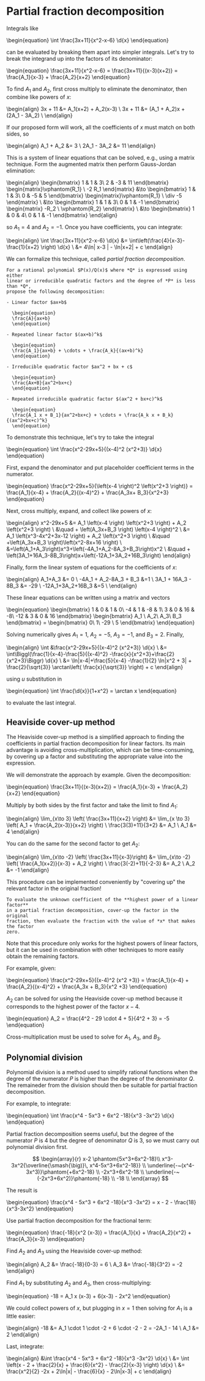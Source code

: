 # Partial fraction decomposition

Integrals like

\begin{equation}
\int \frac{3x+11}{x^2-x-6} \d{x}
\end{equation}

can be evaluated by breaking them apart into simpler integrals. Let's try to
break the integrand up into the factors of its denominator:

\begin{equation}
\frac{3x+11}{x^2-x-6} = \frac{3x+11}{(x-3)(x+2)} = \frac{A_1}{x-3} + \frac{A_2}{x+2}
\end{equation}

To find $A_1$ and $A_2$, first cross multiply to eliminate the denominator, then
combine like powers of *x*:

\begin{align}
3x + 11 &= A_1(x+2) + A_2(x-3) \\
3x + 11 &= (A_1 + A_2)x + (2A_1 - 3A_2) \\
\end{align}

If our proposed form will work, all the coefficients of *x* must match on both
sides, so

\begin{align}
A_1  + A_2 &= 3 \\
2A_1 - 3A_2 &= 11
\end{align}

This is a system of linear equations that can be solved, e.g., using a matrix
technique. Form the augmented matrix then perform Gauss-Jordan elimination:  

\begin{align}
\begin{bmatrix} 1 & 1 & 3\\ 2 & -3 & 11 \end{bmatrix}
\begin{matrix}\vphantom{R_1} \\ -2 R_1 \end{matrix}
&\to \begin{bmatrix} 1 & 1 & 3\\ 0 & -5 & 5 \end{bmatrix}
\begin{matrix}\vphantom{R_1} \\ \div -5 \end{matrix} \\
&\to \begin{bmatrix} 1 & 1 & 3\\ 0 & 1 & -1 \end{bmatrix}
\begin{matrix} -R_2 \\ \vphantom{R_2} \end{matrix} \\
&\to \begin{bmatrix} 1 & 0 & 4\\ 0 & 1 & -1 \end{bmatrix}
\end{align}

so $A_1 = 4$ and $A_2 = -1$. Once you have coefficients, you can integrate:

\begin{align}
\int \frac{3x+11}{x^2-x-6} \d{x}
&= \int\left(\frac{4}{x-3}-\frac{1}{x+2} \right) \d{x} \\
&= 4\ln| x-3 | - \ln|x+2| + c
\end{align}

We can formalize this technique, called *partial fraction decomposition*.

```{topic} Partial fraction decomposition
For a rational polynomial $P(x)/Q(x)$ where *Q* is expressed using either
linear or irreducible quadratic factors and the degree of *P* is less than *Q*,
propose the following decomposition:

- Linear factor $ax+b$

  \begin{equation}
  \frac{A}{ax+b}
  \end{equation}

- Repeated linear factor $(ax+b)^k$

  \begin{equation}
  \frac{A_1}{ax+b} + \cdots + \frac{A_k}{(ax+b)^k}
  \end{equation}

- Irreducible quadratic factor $ax^2 + bx + c$

  \begin{equation}
  \frac{Ax+B}{ax^2+bx+c}
  \end{equation}

- Repeated irreducible quadratic factor $(ax^2 + bx+c)^k$

  \begin{equation}
  \frac{A_1 x + B_1}{ax^2+bx+c} + \cdots + \frac{A_k x + B_k}{(ax^2+bx+c)^k}
  \end{equation}

```

To demonstrate this technique, let's try to take the integral

\begin{equation}
\int \frac{x^2-29x+5}{(x-4)^2 (x^2+3)} \d{x}
\end{equation}

First, expand the denominator and put placeholder coefficient terms in the numerator.

\begin{equation}
\frac{x^2-29x+5}{\left(x-4 \right)^2 \left(x^2+3 \right)}
= \frac{A_1}{x-4} + \frac{A_2}{(x-4)^2} + \frac{A_3x+ B_3}{x^2+3}
\end{equation}

Next, cross multiply, expand, and collect like powers of *x*:

\begin{align}
x^2-29x+5 &= A_1 \left(x-4 \right) \left(x^2+3 \right) +
 A_2 \left(x^2+3 \right) \\
 &\quad + \left(A_3x+B_3 \right) \left(x-4 \right)^2 \\
&= A_1 \left(x^3-4x^2+3x-12 \right) + A_2 \left(x^2+3 \right) \\
 &\quad +\left(A_3x+B_3 \right)\left(x^2-8x+16 \right) \\
&=\left(A_1+A_3\right)x^3+\left(-4A_1+A_2-8A_3+B_3\right)x^2 \\
 &\quad + \left(3A_1+16A_3-8B_3\right)x+\left(-12A_1+3A_2+16B_3\right)
\end{align}

Finally, form the linear system of equations for the coefficients of *x*:

\begin{align}
A_1+A_3 &= 0 \\
-4A_1 + A_2-8A_3 + B_3 &=1 \\
3A_1 + 16A_3 - 8B_3 &= -29 \\
-12A_1+3A_2+16B_3 &=5 \\
\end{align}

These linear equations can be written using a matrix and vectors

\begin{equation}
\begin{bmatrix}
1 & 0 & 1 & 0\\
-4 & 1 & -8 & 1\\
3 & 0 & 16 & -8\\
-12 & 3 & 0 & 16
\end{bmatrix}
\begin{bmatrix} A_1 \\ A_2\\ A_3\\ B_3 \end{bmatrix}
= \begin{bmatrix} 0\\ 1\\ -29 \\ 5 \end{bmatrix}
\end{equation}

Solving numerically gives $A_1 = 1$, $A_2 = -5$, $A_3 = -1$, and $B_3 =2$.
Finally,

\begin{align}
\int &\frac{x^2-29x+5}{(x-4)^2 (x^2+3)} \d{x} \\
&= \int\Biggl(\frac{1}{x-4}-\frac{5}{(x-4)^2}
  -\frac{x}{x^2+3}+\frac{2}{x^2+3}\Biggr) \d{x} \\
&= \ln|x-4|+\frac{5}{x-4} -\frac{1}{2} \ln|x^2 + 3| +
  \frac{2}{\sqrt{3}} \arctan\left( \frac{x}{\sqrt{3}} \right) + c
\end{align}

using *u* substitution in

\begin{equation}
\int \frac{\d{x}}{1+x^2} = \arctan x
\end{equation}

to evaluate the last integral.

## Heaviside cover-up method

The Heaviside cover-up method is a simplified approach to finding the
coefficients in partial fraction decomposition for linear factors. Its main
advantage is avoiding cross-multiplication, which can be time-consuming, by
covering up a factor and substituting the appropriate value into the expression.

We will demonstrate the approach by example. Given the decomposition:

\begin{equation}
\frac{3x+11}{(x-3)(x+2)} = \frac{A_1}{x-3} + \frac{A_2}{x+2}
\end{equation}

Multiply by both sides by the first factor and take the limit to find $A_1$:

\begin{align}
\lim_{x\to 3} \left( \frac{3x+11}{x+2} \right)
&= \lim_{x \to 3} \left( A_1 + \frac{A_2(x-3)}{x+2} \right) \\
\frac{3(3)+11}{3+2} &= A_1 \\
A_1 &= 4
\end{align}

You can do the same for the second factor to get $A_2$:

\begin{align}
\lim_{x\to -2} \left( \frac{3x+11}{x-3}\right)
&= \lim_{x\to -2} \left( \frac{A_1(x+2)}{x-3} + A_2 \right) \\
\frac{3(-2)+11}{-2-3} &= A_2 \\
A_2 &= -1
\end{align}

This procedure can be implemented conveniently by "covering up" the relevant
factor in the original fraction!

```{topic} Heaviside cover-up method
To evaluate the unknown coefficient of the **highest power of a linear factor**
in a partial fraction decomposition, cover-up the factor in the original
fraction, then evaluate the fraction with the value of *x* that makes the factor
zero.
```

Note that this procedure only works for the highest powers of linear factors,
but it can be used in combination with other techniques to more easily obtain
the remaining factors.

For example, given:

\begin{equation}
\frac{x^2-29x+5}{(x-4)^2 (x^2 +3)}
= \frac{A_1}{x-4} + \frac{A_2}{(x-4)^2} + \frac{A_3x + B_3}{x^2 +3}
\end{equation}

$A_2$ can be solved for using the Heaviside cover-up method because it
corresponds to the highest power of the factor $x-4$.

\begin{equation}
A_2 = \frac{4^2 - 29 \cdot 4 + 5}{4^2 + 3} = -5
\end{equation}

Cross-multiplication must be used to solve for $A_1$, $A_3$, and $B_3$.

## Polynomial division

Polynomial division is a method used to simplify rational functions when the
degree of the numerator $P$ is higher than the degree of the denominator $Q$.
The remaineder from the division should then be suitable for partial fraction
decomposition.

For example, to integrate:

\begin{equation}
\int \frac{x^4 - 5x^3 + 6x^2 -18}{x^3 -3x^2} \d{x}
\end{equation}

Partial fraction decomposition seems useful, but the degree of the numerator
*P* is 4 but the degree of denominator *Q* is 3, so we must carry out polynomial
division first.

$$
\begin{array}{r}
x-2 \phantom{5x^3+6x^2-18}\\
x^3-3x^2{\overline{\smash{\big)}\, x^4-5x^3+6x^2-18}}
\\
\underline{-~(x^4-3x^3)}\phantom{+6x^2-18} \\
-2x^3+6x^2-18 \\
\underline{-~(-2x^3+6x^2)}\phantom{-18} \\
-18 \\
\end{array}
$$

The result is

\begin{equation}
\frac{x^4 - 5x^3 + 6x^2 -18}{x^3 -3x^2} = x - 2 - \frac{18}{x^3-3x^2}
\end{equation}

Use partial fraction decomposition for the fractional term:

\begin{equation}
\frac{-18}{x^2 (x-3)} = \frac{A_1}{x} + \frac{A_2}{x^2} + \frac{A_3}{x-3}
\end{equation}

Find $A_2$ and $A_3$ using the Heaviside cover-up method:

\begin{align}
A_2 &= \frac{-18}{0-3} = 6 \\
A_3 &= \frac{-18}{3^2} = -2
\end{align}

Find $A_1$ by substituting $A_2$ and $A_3$, then cross-multiplying:

\begin{equation}
-18 = A_1 x (x-3) + 6(x-3) - 2x^2
\end{equation}

We could collect powers of *x*, but plugging in $x=1$ then solving for $A_1$
is a little easier:

\begin{align}
-18 &= A_1 \cdot 1 \cdot -2 + 6 \cdot -2 - 2 = -2A_1 - 14 \\
A_1 &= 2
\end{align}

Last, integrate:

\begin{align}
&\int \frac{x^4 - 5x^3 + 6x^2 -18}{x^3 -3x^2} \d{x} \\
&= \int \left(x - 2 + \frac{2}{x} + \frac{6}{x^2} - \frac{2}{x-3} \right) \d{x} \\
&= \frac{x^2}{2} -2x + 2\ln|x| - \frac{6}{x} - 2\ln|x-3| + c
\end{align}
